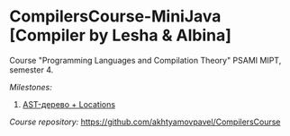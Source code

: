 # CompilersCourse-MiniJava [Compiler by Lesha & Albina]
Course "Programming Languages ​​and Compilation Theory" PSAMI MIPT, semester 4.

*Milestones:*

01. [AST-дерево + Locations](/milestones/01-ast-locations.md)

*Course repository:* https://github.com/akhtyamovpavel/CompilersCourse